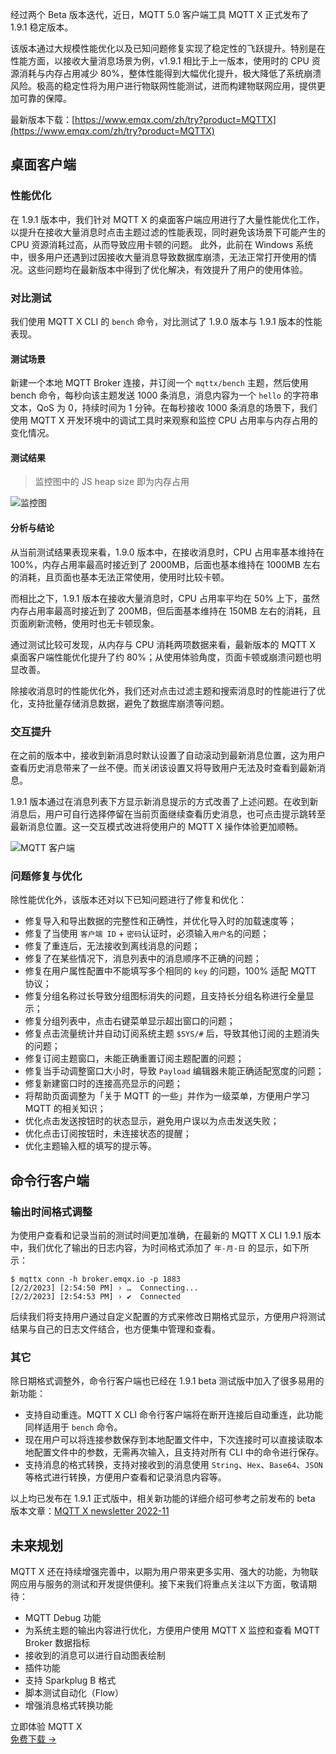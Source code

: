 经过两个 Beta 版本迭代，近日，MQTT 5.0 客户端工具 MQTT X 正式发布了 1.9.1 稳定版本。

该版本通过大规模性能优化以及已知问题修复实现了稳定性的飞跃提升。特别是在性能方面，以接收大量消息场景为例，v1.9.1 相比于上一版本，使用时的 CPU 资源消耗与内存占用减少 80%，整体性能得到大幅优化提升，极大降低了系统崩溃风险。极高的稳定性将为用户进行物联网性能测试，进而构建物联网应用，提供更加可靠的保障。

最新版本下载：[https://www.emqx.com/zh/try?product=MQTTX](https://www.emqx.com/zh/try?product=MQTTX) 


## 桌面客户端

### 性能优化

在 1.9.1 版本中，我们针对 MQTT X 的桌面客户端应用进行了大量性能优化工作，以提升在接收大量消息时点击主题过滤的性能表现，同时避免该场景下可能产生的 CPU 资源消耗过高，从而导致应用卡顿的问题。 此外，此前在 Windows 系统中，很多用户还遇到过因接收大量消息导致数据库崩溃，无法正常打开使用的情况。这些问题均在最新版本中得到了优化解决，有效提升了用户的使用体验。

### 对比测试

我们使用 MQTT X CLI 的 `bench` 命令，对比测试了 1.9.0 版本与 1.9.1 版本的性能表现。

#### 测试场景

新建一个本地 MQTT Broker 连接，并订阅一个 `mqttx/bench` 主题，然后使用 bench 命令，每秒向该主题发送 1000 条消息，消息内容为一个 `hello` 的字符串文本，QoS 为 0，持续时间为 1 分钟。在每秒接收 1000 条消息的场景下，我们使用 MQTT X 开发环境中的调试工具时来观察和监控 CPU 占用率与内存占用的变化情况。

#### 测试结果

> 监控图中的 JS heap size 即为内存占用

![监控图](https://assets.emqx.com/images/586f9c2f788035ccb21e396f65ac4c54.png)

#### 分析与结论

从当前测试结果表现来看，1.9.0 版本中，在接收消息时，CPU 占用率基本维持在 100%，内存占用率最高时接近到了 2000MB，后面也基本维持在 1000MB 左右的消耗，且页面也基本无法正常使用，使用时比较卡顿。

而相比之下，1.9.1 版本在接收大量消息时，CPU 占用率平均在 50% 上下，虽然内存占用率最高时接近到了 200MB，但后面基本维持在 150MB 左右的消耗，且页面刷新流畅，使用时也无卡顿现象。

通过测试比较可发现，从内存与 CPU 消耗两项数据来看，最新版本的 MQTT X 桌面客户端性能优化提升了约 80%；从使用体验角度，页面卡顿或崩溃问题也明显改善。

除接收消息时的性能优化外，我们还对点击过滤主题和搜索消息时的性能进行了优化，支持批量存储消息数据，避免了数据库崩溃等问题。

### 交互提升

在之前的版本中，接收到新消息时默认设置了自动滚动到最新消息位置，这为用户查看历史消息带来了一丝不便。而关闭该设置又将导致用户无法及时查看到最新消息。

1.9.1 版本通过在消息列表下方显示新消息提示的方式改善了上述问题。在收到新消息后，用户可自行选择停留在当前页面继续查看历史消息，也可点击提示跳转至最新消息位置。这一交互模式改进将使用户的 MQTT X 操作体验更加顺畅。

![MQTT 客户端](https://assets.emqx.com/images/624a6f3a8132b3775c58a009e1aa2062.png)

### 问题修复与优化

除性能优化外，该版本还对以下已知问题进行了修复和优化：

- 修复导入和导出数据的完整性和正确性，并优化导入时的加载速度等；
- 修复了当使用 `客户端 ID` + `密码`认证时，必须输入`用户名`的问题；
- 修复了重连后，无法接收到离线消息的问题；
- 修复了在某些情况下，消息列表中的消息顺序不正确的问题；
- 修复在用户属性配置中不能填写多个相同的 `key` 的问题，100% 适配 MQTT 协议；
- 修复分组名称过长导致分组图标消失的问题，且支持长分组名称进行全量显示；
- 修复分组列表中，点击右键菜单显示超出窗口的问题；
- 修复点击流量统计并自动订阅系统主题 `$SYS/#` 后，导致其他订阅的主题消失的问题；
- 修复订阅主题窗口，未能正确重置订阅主题配置的问题；
- 修复当手动调整窗口大小时，导致 `Payload` 编辑器未能正确适配宽度的问题；
- 修复新建窗口时的连接高亮显示的问题；
- 将帮助页面调整为「关于 MQTT 的一些」并作为一级菜单，方便用户学习 MQTT 的相关知识；
- 优化点击发送按钮时的状态显示，避免用户误以为点击发送失败；
- 优化点击订阅按钮时，未连接状态的提醒；
- 优化主题输入框的填写的提示等。

## 命令行客户端

### 输出时间格式调整

为使用户查看和记录当前的测试时间更加准确，在最新的 MQTT X CLI 1.9.1 版本中，我们优化了输出的日志内容，为时间格式添加了 `年-月-日` 的显示，如下所示：

```
$ mqttx conn -h broker.emqx.io -p 1883
[2/2/2023] [2:54:50 PM] › …  Connecting...
[2/2/2023] [2:54:53 PM] › ✔  Connected
```

后续我们将支持用户通过自定义配置的方式来修改日期格式显示，方便用户将测试结果与自己的日志文件结合，也方便集中管理和查看。

### 其它

除日期格式调整外，命令行客户端也已经在 1.9.1 beta 测试版中加入了很多易用的新功能：

- 支持自动重连。MQTT X CLI 命令行客户端将在断开连接后自动重连，此功能同样适用于 `bench` 命令。
- 现在用户可以将连接参数保存到本地配置文件中，下次连接时可以直接读取本地配置文件中的参数，无需再次输入，且支持对所有 CLI 中的命令进行保存。
- 支持消息的格式转换，支持对接收到的消息使用 `String`、`Hex`、`Base64`、`JSON` 等格式进行转换，方便用户查看和记录消息内容等。

以上均已发布在 1.9.1 正式版中，相关新功能的详细介绍可参考之前发布的 beta 版本文章：[MQTT X newsletter 2022-11](https://www.emqx.com/zh/blog/mqttx-newsletter-202211)

## 未来规划

MQTT X 还在持续增强完善中，以期为用户带来更多实用、强大的功能，为物联网应用与服务的测试和开发提供便利。接下来我们将重点关注以下方面，敬请期待：

- MQTT Debug 功能
- 为系统主题的输出内容进行优化，方便用户使用 MQTT X 监控和查看 MQTT Broker 数据指标
- 接收到的消息可以进行自动图表绘制
- 插件功能
- 支持 Sparkplug B 格式
- 脚本测试自动化（Flow）
- 增强消息格式转换功能


<section class="promotion">
    <div>
        立即体验 MQTT X
    </div>
    <a href="https://www.emqx.com/zh/try?product=MQTTX" class="button is-gradient px-5">免费下载 →</a>
</section>
